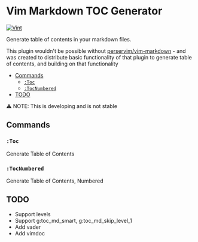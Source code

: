 # Vim Markdown TOC Generator

[![Vint](https://github.com/drinkataco/vim-md-toc/workflows/Vint/badge.svg)](https://github.com/drinkataco/vim-md-toc/actions?workflow=Vint)

Generate table of contents in your markdown files.

This plugin wouldn't be possible without [perservim/vim-markdown](https://github.com/preservim/vim-markdown) - and was created to distribute basic functionality of that plugin to generate table of contents, and building on that functionality

* [Commands](#commands)
  * [`:Toc`](#`:toc`)
  * [`:TocNumbered`](#`:tocnumbered`)
* [TODO](#todo)

⚠️  NOTE: This is developing and is not stable

## Commands

### `:Toc`

Generate Table of Contents

### `:TocNumbered`

Generate Table of Contents, Numbered

## TODO

- Support levels
- Support g:toc_md_smart, g:toc_md_skip_level_1
- Add vader 
- Add vimdoc
